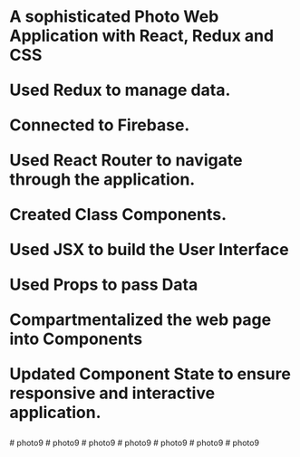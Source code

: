 <h1>
A sophisticated Photo Web Application with React, Redux and CSS

Used Redux to manage data.

Connected to Firebase.

Used React Router to navigate through the application.

Created Class Components.

Used JSX to build the User Interface

Used Props to pass Data

Compartmentalized the web page into Components

Updated Component State to ensure responsive and interactive application.
</h1># photo9
# photo9
# photo9
# photo9
# photo9
# photo9
# photo9
